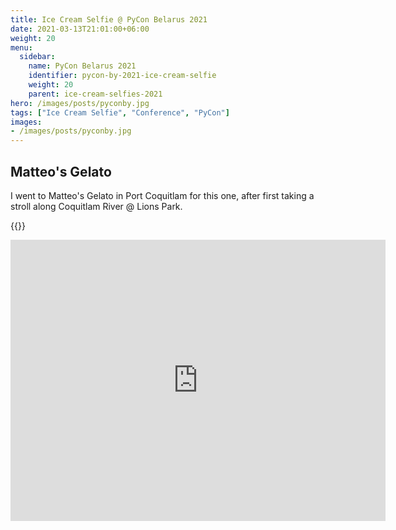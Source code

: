 ```yaml
---
title: Ice Cream Selfie @ PyCon Belarus 2021
date: 2021-03-13T21:01:00+06:00
weight: 20
menu:
  sidebar:
    name: PyCon Belarus 2021
    identifier: pycon-by-2021-ice-cream-selfie
    weight: 20
    parent: ice-cream-selfies-2021
hero: /images/posts/pyconby.jpg
tags: ["Ice Cream Selfie", "Conference", "PyCon"]
images:
- /images/posts/pyconby.jpg
---
```


## Matteo's Gelato


I went to Matteo's Gelato in Port Coquitlam for this one, after first taking a stroll along Coquitlam
River @ Lions Park.


{{<x user="mariatta" id="1370963324242776064">}}

<iframe src="https://www.google.com/maps/embed?pb=!1m18!1m12!1m3!1d2603.7625878483!2d-122.78093128783054!3d49.26194567210298!2m3!1f0!2f0!3f0!3m2!1i1024!2i768!4f13.1!3m3!1m2!1s0x548678ab53beaf43%3A0x423384ed3c120dfb!2sMatteos%20Gelato!5e0!3m2!1sen!2sca!4v1692161649449!5m2!1sen!2sca" width="600" height="450" style="border:0;" allowfullscreen="" loading="lazy" referrerpolicy="no-referrer-when-downgrade"></iframe>

